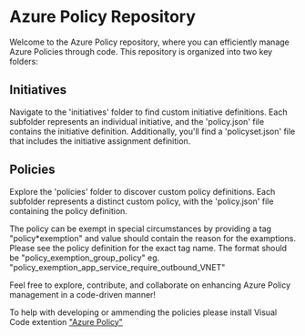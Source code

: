 # Azure Policy Repository

Welcome to the Azure Policy repository, where you can efficiently manage Azure Policies through code. This repository is organized into two key folders:

## Initiatives

Navigate to the 'initiatives' folder to find custom initiative definitions. Each subfolder represents an individual initiative, and the 'policy.json' file contains the initiative definition. Additionally, you'll find a 'policyset.json' file that includes the initiative assignment definition.

## Policies

Explore the 'policies' folder to discover custom policy definitions. Each subfolder represents a distinct custom policy, with the 'policy.json' file containing the policy definition.

The policy can be exempt in special circumstances by providing a tag "policy\*exemption" and value should contain the reason for the examptions. Please see the policy definition for the exact tag name. The format should be "policy_exemption_group_policy" eg. "policy_exemption_app_service_require_outbound_VNET"

Feel free to explore, contribute, and collaborate on enhancing Azure Policy management in a code-driven manner!

To help with developing or ammending the policies please install Visual Code extention ["Azure Policy"](https://learn.microsoft.com/en-us/azure/governance/policy/how-to/extension-for-vscode#search-for-and-view-resources)
